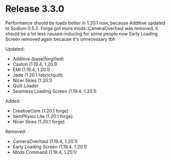 # Release 3.3.0

Performance should be loads better in 1.20.1 now, because Additive updated to Sodium 0.5.2.
Forge got more mods.
CameraOverhaul was removed, it should be a lot less nausea-inducing for some people now
Early Loading Screen removed again because it's unnecessary tbh

Updated:
- Additive (base|forgified)
- Caxton (1.19.4, 1.20.1)
- EMI (1.19.4, 1.20.1)
- Jade (1.20.1 fabric/quilt)
- Nicer Skies (1.20.1)
- Quilt Loader
- Seamless Loading Screen (1.19.4, 1.20.1)

Added:
- CreativeCore (1.20.1 forge)
- ItemPhysic Lite (1.20.1 forge)
- Nicer Skies (1.20.1 forge)

Removed:
- CameraOverhaul (1.19.4, 1.20.1)
- Early Loading Screen (1.19.4, 1.20.1)
- Mods Command (1.19.4, 1.20.1)
